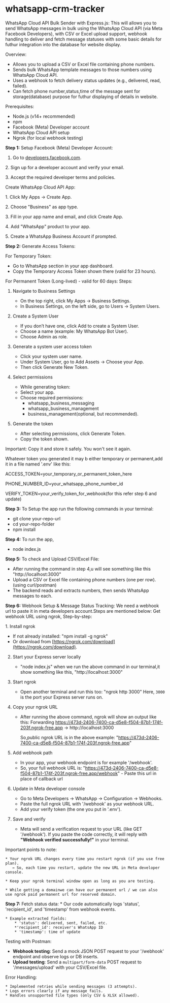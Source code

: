 # whatsapp-crm-tracker
WhatsApp Cloud API Bulk Sender with Express.js:
This will allows you to send WhatsApp messages in bulk using the WhatsApp Cloud API (via Meta Facebook Developers), with CSV or Excel upload support, webhook handling to deliver and fetch message statuses with some basic details for futhur integration into the database for website display.

Overview:
* Allows you to upload a CSV or Excel file containing phone numbers.
* Sends bulk WhatsApp template messages to those numbers using WhatsApp Cloud API.
* Uses a webhook to fetch delivery status updates (e.g., delivered, read, failed).
* Can fetch phone number,status,time of the message sent for storage(database) purpose for futhur displaying of details in website.

Prerequisites:
* Node.js (v14+ recommended)
* npm
* Facebook (Meta) Developer account
* WhatsApp Cloud API setup
* Ngrok (for local webhook testing)

**Step 1:**
Setup Facebook (Meta) Developer Account:

1. Go to [developers.facebook.com](https://developers.facebook.com/).

2️. Sign up for a developer account and verify your email.

3️. Accept the required developer terms and policies.

Create WhatsApp Cloud API App:

1️. Click My Apps → Create App.

2️. Choose "Business" as app type.

3️. Fill in your app name and email, and click Create App.

4️. Add "WhatsApp" product to your app.

5️. Create a WhatsApp Business Account if prompted.

**Step 2:**
Generate Access Tokens:

For Temporary Token:

* Go to WhatsApp section in your app dashboard.
* Copy the Temporary Access Token shown there (valid for 23 hours).

For Permanent Token (Long-lived) - valid for 60 days:
Steps:
1. Navigate to Business Settings
   * On the top right, click My Apps → Business Settings.
   * In Business Settings, on the left side, go to Users → System Users.

2. Create a System User
   * If you don’t have one, click Add to create a System User.
   * Choose a name (example: My WhatsApp Bot User).
   * Choose Admin as role.

3. Generate a system user access token
    * Click your system user name.
    * Under System User, go to Add Assets → Choose your App.
    * Then click Generate New Token.

4. Select permissions
    * While generating token:
    * Select your app.
    * Choose required permissions:
       * whatsapp_business_messaging
       * whatsapp_business_management
       * business_management(optional, but recommended).

5. Generate the token
     * After selecting permissions, click Generate Token.
     * Copy the token shown.
       
Important: Copy it and store it safely. You won't see it again.

Whatever token you generated it may b either temporary or permanent,add it in a file named '.env' like this:

ACCESS_TOKEN=your_temporary_or_permanent_token_here

PHONE_NUMBER_ID=your_whatsapp_phone_number_id

VERIFY_TOKEN=your_verify_token_for_webhook(for this refer step 6 and update)

**Step 3:**
To Setup the app run the following commands in your terminal:
  * git clone your-repo-url
  * cd your-repo-folder
  * npm install

**Step 4:**
To run the app,
   * node index.js
 
**Step 5:**
To check and Upload CSV/Excel File:
   * After running the command in step 4,u will see something like this "http://localhost:3000" 
   * Upload a CSV or Excel file containing phone numbers (one per row).(using curl/postman)
   * The backend reads and extracts numbers, then sends WhatsApp messages to each.

**Step 6:**
Webhook Setup & Message Status Tracking:
We need a webhook url to paste it in meta developers account.Steps are mentioned below:
Get webhook URL using ngrok,
Step-by-step:

1️. Install ngrok
   * If not already installed:
      "npm install -g ngrok"
   * Or download from [https://ngrok.com/download](https://ngrok.com/download).
2. Start your Express server locally
     * "node index.js"
when we run the above command in our terminal,it show something like this,
"http://localhost:3000"
3. Start ngrok
    * Open another terminal and run this too:
       "ngrok http 3000"
       Here, `3000` is the port your Express server runs on.

4. Copy your ngrok URL
    * After running the above command, ngrok will show an output like this:
        Forwarding https://473d-2406-7400-ca-d5e8-f504-87b1-174f-203f.ngrok-free.app -> http://localhost:3000
      
        So,public ngrok URL is in the above example:
        "https://473d-2406-7400-ca-d5e8-f504-87b1-174f-203f.ngrok-free.app"
   
5. Add webhook path
     * In your app, your webhook endpoint is for example '/webhook'.
     * So, your full webhook URL is:
        "https://473d-2406-7400-ca-d5e8-f504-87b1-174f-203f.ngrok-free.app/webhook" - Paste this url in place of callback url
6. Update in Meta developer console
     * Go to Meta Developers → WhatsApp → Configuration → Webhooks.
     * Paste the full ngrok URL with '/webhook' as your webhook URL.
     * Add your verify token (the one you put in '.env').

7. Save and verify
     * Meta will send a verification request to your URL (like GET '/webhook').
   If you paste the code correctly, it will reply with **"Webhook verified successfully!"** in your terminal.

Important points to note:

    * Your ngrok URL changes every time you restart ngrok (if you use free plan).
       → So, each time you restart, update the new URL in Meta developer console.
       
    * Keep your ngrok terminal window open as long as you are testing.
    
    * While getting a domainwe can have our permanent url / we can also use ngrok paid permanent url for reserved domain.

**Step 7:**
Fetch status data:
    * Our code automatically logs 'status', 'recipient_id', and 'timestamp' from webhook events.
    
    * Example extracted fields:
        * 'status': delivered, sent, failed, etc.
        *'recipient_id': receiver's WhatsApp ID
        * 'timestamp': time of update
    
Testing with Postman:

   * **Webhook testing**: Send a mock JSON POST request to your '/webhook' endpoint and observe logs or DB inserts.
   * **Upload testing**: Send a `multipart/form-data` POST request to '/messages/upload' with your CSV/Excel file.

Error Handling:

    * Implemented retries while sending messages (3 attempts).
    * Logs errors clearly if any message fails.
    * Handles unsupported file types (only CSV & XLSX allowed).


